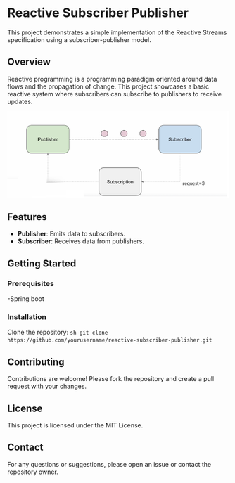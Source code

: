 # Reactive Subscriber Publisher

This project demonstrates a simple implementation of the Reactive Streams specification using a subscriber-publisher model.

## Overview

Reactive programming is a programming paradigm oriented around data flows and the propagation of change. This project showcases a basic reactive system where subscribers can subscribe to publishers to receive updates.

![alt text](image.png)

## Features

- **Publisher**: Emits data to subscribers.
- **Subscriber**: Receives data from publishers.

## Getting Started

### Prerequisites

-Spring boot

### Installation

Clone the repository:
    ```sh
    git clone https://github.com/yourusername/reactive-subscriber-publisher.git
    ```
## Contributing

Contributions are welcome! Please fork the repository and create a pull request with your changes.

## License

This project is licensed under the MIT License.

## Contact

For any questions or suggestions, please open an issue or contact the repository owner.
